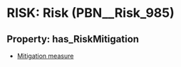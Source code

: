# RISK: __Risk__ (PBN__Risk_985)

## Property: has_RiskMitigation

* [Mitigation measure](PBN__RiskMitigation_1399)

